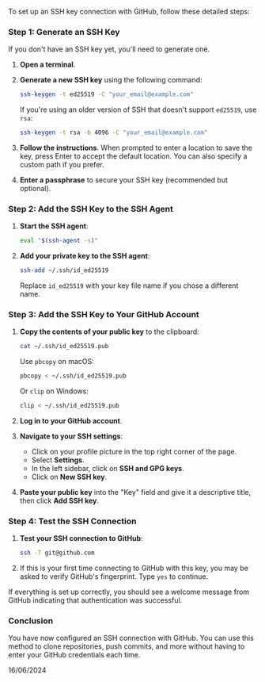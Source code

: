 To set up an SSH key connection with GitHub, follow these detailed steps:

### Step 1: Generate an SSH Key
If you don't have an SSH key yet, you'll need to generate one.

1. **Open a terminal**.
2. **Generate a new SSH key** using the following command:
   ```bash
   ssh-keygen -t ed25519 -C "your_email@example.com"
   ```
   If you're using an older version of SSH that doesn't support `ed25519`, use `rsa`:
   ```bash
   ssh-keygen -t rsa -b 4096 -C "your_email@example.com"
   ```

3. **Follow the instructions**. When prompted to enter a location to save the key, press Enter to accept the default location. You can also specify a custom path if you prefer.

4. **Enter a passphrase** to secure your SSH key (recommended but optional).

### Step 2: Add the SSH Key to the SSH Agent
1. **Start the SSH agent**:
   ```bash
   eval "$(ssh-agent -s)"
   ```

2. **Add your private key to the SSH agent**:
   ```bash
   ssh-add ~/.ssh/id_ed25519
   ```
   Replace `id_ed25519` with your key file name if you chose a different name.

### Step 3: Add the SSH Key to Your GitHub Account
1. **Copy the contents of your public key** to the clipboard:
   ```bash
   cat ~/.ssh/id_ed25519.pub
   ```
   Use `pbcopy` on macOS:
   ```bash
   pbcopy < ~/.ssh/id_ed25519.pub
   ```
   Or `clip` on Windows:
   ```bash
   clip < ~/.ssh/id_ed25519.pub
   ```

2. **Log in to your GitHub account**.
3. **Navigate to your SSH settings**:
   - Click on your profile picture in the top right corner of the page.
   - Select **Settings**.
   - In the left sidebar, click on **SSH and GPG keys**.
   - Click on **New SSH key**.

4. **Paste your public key** into the "Key" field and give it a descriptive title, then click **Add SSH key**.

### Step 4: Test the SSH Connection
1. **Test your SSH connection to GitHub**:
   ```bash
   ssh -T git@github.com
   ```

2. If this is your first time connecting to GitHub with this key, you may be asked to verify GitHub's fingerprint. Type `yes` to continue.

If everything is set up correctly, you should see a welcome message from GitHub indicating that authentication was successful.

### Conclusion
You have now configured an SSH connection with GitHub. You can use this method to clone repositories, push commits, and more without having to enter your GitHub credentials each time.

16/06/2024
